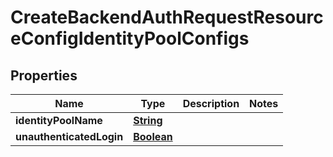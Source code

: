 

# CreateBackendAuthRequestResourceConfigIdentityPoolConfigs


## Properties

| Name | Type | Description | Notes |
|------------ | ------------- | ------------- | -------------|
|**identityPoolName** | [**String**](String.md) |  |  |
|**unauthenticatedLogin** | [**Boolean**](Boolean.md) |  |  |




